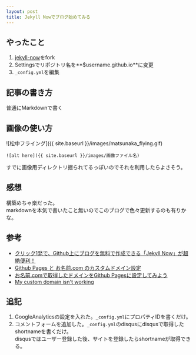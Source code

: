 ```yaml
---
layout: post
title: Jekyll Nowでブログ始めてみる
---
```


## やったこと
1. [jekyll-now](https://github.com/barryclark/jekyll-now)をfork
1. Settingsでリポジトリ名を**$username.github.io**に変更
1. ```_config.yml```を編集

## 記事の書き方
普通にMarkdownで書く

## 画像の使い方
![松中フライング]({{ site.baseurl }}/images/matsunaka_flying.gif)  
```
![alt here]({{ site.baseurl }}/images/画像ファイル名)
```  
すでに画像用ディレクトリ掘られてるっぽいのでそれを利用したらよさそう。

## 感想
構築めちゃ楽だった。  
markdownを本気で書いたこと無いのでこのブログで色々更新するのも有りかな。

## 参考
* [クリック1発で、Github上にブログを無料で作成できる「Jekyll Now」が超絶便利！](http://plus.appgiga.jp/masatolan/2015/01/13/55047/)
* [Github Pages と お名前.com のカスタムドメイン設定](http://blog.kazuya.co/other/2014/05/02/github-page-onamae-custom-domain.html)
* [お名前.comで取得したドメインをGithub Pagesに設定してみよう](http://kia-king.com/blog/tutorial/how-to-set-custom-domain-to-github-pages/)
* [My custom domain isn't working](https://help.github.com/articles/my-custom-domain-isn-t-working/)

## 追記
1. GoogleAnalyticsの設定を入れた。```_config.yml```にプロパティIDを書くだけ。
1. コメントフォームを追加した。```_config.yml```のdisqusにdisqusで取得したshortnameを書くだけ。  
disqusではユーザー登録した後、サイトを登録したらshortnameが取得できる。
